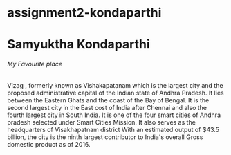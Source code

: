 # assignment2-kondaparthi
# Samyuktha Kondaparthi
###### My Favourite place
Vizag , formerly known as Vishakapatanam which is the largest city and the proposed administrative capital of the Indian state of Andhra Pradesh. It lies between the Eastern Ghats and the coast of the Bay of Bengal. It is the second largest city in the East cost of India after Chennai and also the fourth largest city in South India. It is one of the four smart cities of Andhra pradesh selected under Smart Cities Mission.
It also serves as the headquarters of Visakhapatnam district With an estimated output of $43.5 billion, the city is the ninth largest contributor to India's overall Gross domestic product as of 2016.